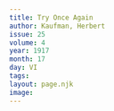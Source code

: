 ```yaml
---
title: Try Once Again
author: Kaufman, Herbert
issue: 25
volume: 4
year: 1917
month: 17
day: VI
tags:
layout: page.njk
image:
---
```





